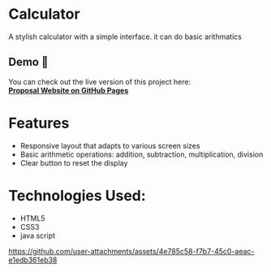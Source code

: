 # Calculator

A stylish calculator with a simple interface. it can do basic arithmatics

## Demo 🎉
You can check out the live version of this project here:  
[**Proposal Website on GitHub Pages**](https://kycilius.github.io/calculator/)

# Features
- Responsive layout that adapts to various screen sizes
- Basic arithmetic operations: addition, subtraction, multiplication, division
- Clear button to reset the display

# Technologies Used:
- HTML5
- CSS3
- java script


https://github.com/user-attachments/assets/4e785c58-f7b7-45c0-aeac-e1edb361eb38


